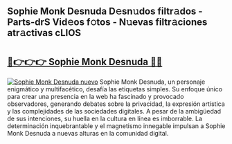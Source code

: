 ## Sophie Monk Desnuda D𝚎sn𝚞dos filtr𝚊dos - Parts-drS Vid𝚎os f𝚘tos - N𝚞evas filtr𝚊ciones atr𝚊ctivas cLIOS

# <h2><a href="http://mb44a9.tromn.icu/?c=Sophie+Monk+Desnuda">🔗👉👉👉 Sophie Monk Desnuda 🔗🔗</a></h2>

[![Sophie Monk Desnuda nuevo](https://i.imgur.com/pEAQMta.gif)](http://mb44a9.tromn.icu/?c=Sophie+Monk+Desnuda)
Sophie Monk Desnuda, un personaje enigmático y multifacético, desafía las etiquetas simples. Su enfoque único para crear una presencia en la web ha fascinado y provocado observadores, generando debates sobre la privacidad, la expresión artística y las complejidades de las sociedades digitales. A pesar de la ambigüedad de sus intenciones, su huella en la cultura en línea es imborrable. La determinación inquebrantable y el magnetismo innegable impulsan a Sophie Monk Desnuda a nuevas alturas en la comunidad digital.
